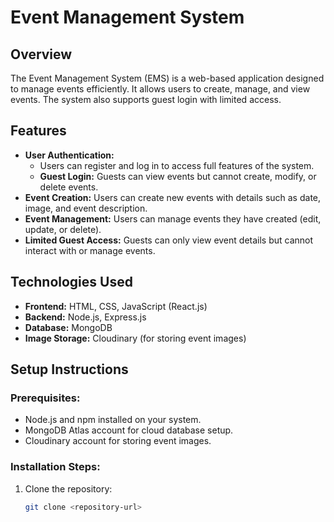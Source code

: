 # Event Management System

## Overview
The Event Management System (EMS) is a web-based application designed to manage events efficiently. It allows users to create, manage, and view events. The system also supports guest login with limited access.

## Features
- **User Authentication:**
  - Users can register and log in to access full features of the system.
  - **Guest Login:** Guests can view events but cannot create, modify, or delete events.
- **Event Creation:** Users can create new events with details such as date, image, and event description.
- **Event Management:** Users can manage events they have created (edit, update, or delete).
- **Limited Guest Access:** Guests can only view event details but cannot interact with or manage events.

## Technologies Used
- **Frontend:** HTML, CSS, JavaScript (React.js)
- **Backend:** Node.js, Express.js
- **Database:** MongoDB
- **Image Storage:** Cloudinary (for storing event images)

## Setup Instructions

### Prerequisites:
- Node.js and npm installed on your system.
- MongoDB Atlas account for cloud database setup.
- Cloudinary account for storing event images.

### Installation Steps:
1. Clone the repository:
   ```bash
   git clone <repository-url>

   
